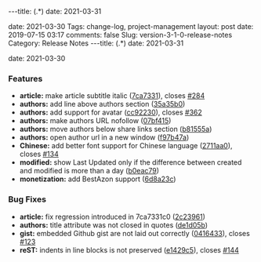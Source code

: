 ---title: (.*)
date: 2021-03-31

date: 2021-03-30
Tags: change-log, project-management
layout: post
date: 2019-07-15 03:17
comments: false
Slug: version-3-1-0-release-notes
Category: Release Notes
---title: (.*)
date: 2021-03-31

date: 2021-03-30

### Features

- **article:** make article subtitle italic ([7ca7331](https://github.com/Pelican-Elegant/elegant/commit/7ca7331)), closes [#284](https://github.com/Pelican-Elegant/elegant/issues/284)
- **authors:** add line above authors section ([35a35b0](https://github.com/Pelican-Elegant/elegant/commit/35a35b0))
- **authors:** add support for avatar ([cc92230](https://github.com/Pelican-Elegant/elegant/commit/cc92230)), closes [#362](https://github.com/Pelican-Elegant/elegant/issues/362)
- **authors:** make authors URL nofollow ([07bf415](https://github.com/Pelican-Elegant/elegant/commit/07bf415))
- **authors:** move authors below share links section ([b81555a](https://github.com/Pelican-Elegant/elegant/commit/b81555a))
- **authors:** open author url in a new window ([f97b47a](https://github.com/Pelican-Elegant/elegant/commit/f97b47a))
- **Chinese:** add better font support for Chinese language ([2711aa0](https://github.com/Pelican-Elegant/elegant/commit/2711aa0)), closes [#134](https://github.com/Pelican-Elegant/elegant/issues/134)
- **modified:** show Last Updated only if the difference between created and modified is more than a day ([b0eac79](https://github.com/Pelican-Elegant/elegant/commit/b0eac79))
- **monetization:** add BestAzon support ([6d8a23c](https://github.com/Pelican-Elegant/elegant/commit/6d8a23c))

### Bug Fixes

- **article:** fix regression introduced in 7ca7331c0 ([2c23961](https://github.com/Pelican-Elegant/elegant/commit/2c23961))
- **authors:** title attribute was not closed in quotes ([de1d05b](https://github.com/Pelican-Elegant/elegant/commit/de1d05b))
- **gist:** embedded Github gist are not laid out correctly ([0416433](https://github.com/Pelican-Elegant/elegant/commit/0416433)), closes [#123](https://github.com/Pelican-Elegant/elegant/issues/123)
- **reST:** indents in line blocks is not preserved ([e1429c5](https://github.com/Pelican-Elegant/elegant/commit/e1429c5)), closes [#144](https://github.com/Pelican-Elegant/elegant/issues/144)
